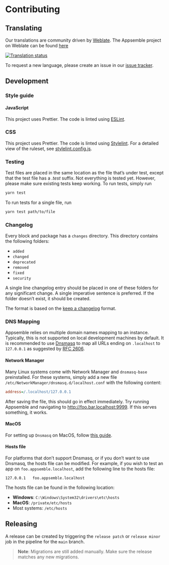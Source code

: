 # Contributing

## Translating

Our translations are community driven by [Weblate](https://weblate.org). The Appsemble project on
Weblate can be found [here](https://hosted.weblate.org/projects/engage/appsemble)

[![Translation status](https://hosted.weblate.org/widgets/appsemble/-/appsemble/multi-auto.svg 'Translation status')](https://hosted.weblate.org/engage/appsemble/)

To request a new language, please create an issue in our
[issue tracker](https://gitlab.com/appsemble/appsemble/-/issues).

## Development

### Style guide

#### JavaScript

This project uses Prettier. The code is linted using [ESLint].

### CSS

This project uses Prettier. The code is linted using [Stylelint]. For a detailed view of the
ruleset, see [stylelint.config.js](./.stylelintrc.yaml).

### Testing

Test files are placed in the same location as the file that’s under test, except that the test file
has a _.test_ suffix. Not everything is tested yet. However, please make sure existing tests keep
working. To run tests, simply run

```sh
yarn test
```

To run tests for a single file, run

```sh
yarn test path/to/file
```

### Changelog

Every block and package has a `changes` directory. This directory contains the following folders:

- `added`
- `changed`
- `deprecated`
- `removed`
- `fixed`
- `security`

A single line changelog entry should be placed in one of these folders for any significant change. A
single imperative sentence is preferred. If the folder doesn’t exist, it should be created.

The format is based on the [keep a changelog] format.

### DNS Mapping

Appsemble relies on multiple domain names mapping to an instance. Typically, this is not supported
on local development machines by default. It is recommended to use [Dnsmasq] to map all URLs ending
on `.localhost` to `127.0.0.1` as suggested by [RFC 2606].

#### Network Manager

Many Linux systems come with Network Manager and `dnsmasq-base` preinstalled. For these systems,
simply add a new file `/etc/NetworkManager/dnsmasq.d/localhost.conf` with the following content:

```ini
address=/.localhost/127.0.0.1
```

After saving the file, this should go in effect immediately. Try running Appsemble and navigating to
http://foo.bar.localhost:9999. If this serves something, it works.

#### MacOS

For setting up `Dnsmasq` on MacOS, follow
[this guide](https://medium.com/@kharysharpe/caf767157e43).

#### Hosts file

For platforms that don’t support Dnsmasq, or if you don’t want to use Dnsmasq, the hosts file can be
modified. For example, if you wish to test an app on `foo.appsemble.localhost`, add the following
line to the hosts file:

```
127.0.0.1	foo.appsemble.localhost
```

The hosts file can be found in the following location:

- **Windows**: `C:\Windows\System32\drivers\etc\hosts`
- **MacOS**: `/private/etc/hosts`
- Most systems: `/etc/hosts`

## Releasing

A release can be created by triggering the `release patch` or `release minor` job in the pipeline
for the `main` branch.

> **Note**: Migrations are still added manually. Make sure the release matches any new migrations.

[dnsmasq]: http://www.thekelleys.org.uk/dnsmasq/doc.html
[eslint]: https://eslint.org
[keep a changelog]: https://keepachangelog.com/en/1.0.0
[rfc 2606]: https://tools.ietf.org/html/rfc2606
[stylelint]: https://stylelint.io
